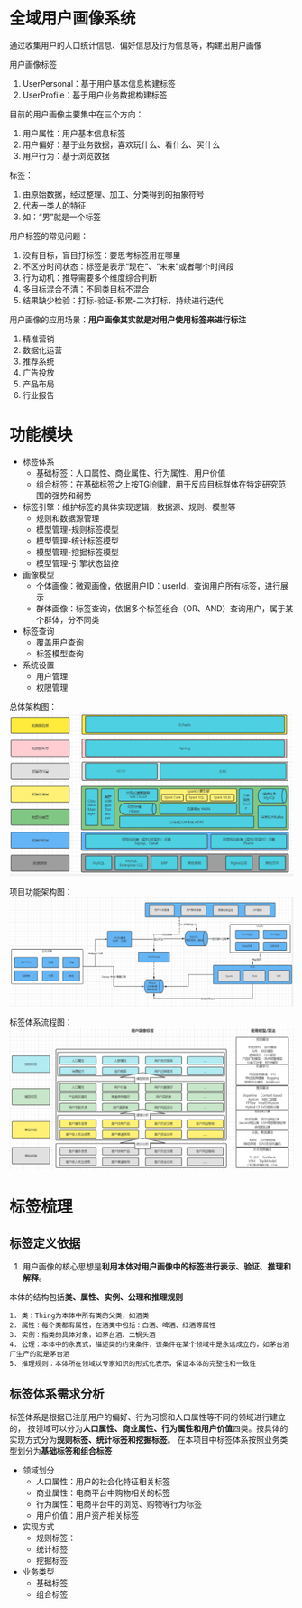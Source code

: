 # 全域用户画像系统
通过收集用户的人口统计信息、偏好信息及行为信息等，构建出用户画像

用户画像标签
1. UserPersonal：基于用户基本信息构建标签
2. UserProfile：基于用户业务数据构建标签

目前的用户画像主要集中在三个方向：
1. 用户属性：用户基本信息标签
2. 用户偏好：基于业务数据，喜欢玩什么、看什么、买什么
3. 用户行为：基于浏览数据

标签：
1. 由原始数据，经过整理、加工、分类得到的抽象符号
2. 代表一类人的特征
3. 如：“男”就是一个标签

用户标签的常见问题：
1. 没有目标，盲目打标签：要思考标签用在哪里
2. 不区分时间状态：标签是表示“现在”、“未来”或者哪个时间段
3. 行为动机：推导需要多个维度综合判断
4. 多目标混合不清：不同类目标不混合
5. 结果缺少检验：打标-验证-积累-二次打标，持续进行迭代

用户画像的应用场景：**用户画像其实就是对用户使用标签来进行标注**
1. 精准营销
2. 数据化运营
3. 推荐系统
4. 广告投放
5. 产品布局
6. 行业报告

# 功能模块
- 标签体系
    - 基础标签：人口属性、商业属性、行为属性、用户价值
    - 组合标签：在基础标签之上按TGI创建，用于反应目标群体在特定研究范围的强势和弱势
- 标签引擎：维护标签的具体实现逻辑，数据源、规则、模型等
    - 规则和数据源管理
    - 模型管理-规则标签模型
    - 模型管理-统计标签模型
    - 模型管理-挖掘标签模型
    - 模型管理-引擎状态监控
- 画像模型
    - 个体画像：微观画像，依据用户ID：userId，查询用户所有标签，进行展示
    - 群体画像：标签查询，依据多个标签组合（OR、AND）查询用户，属于某个群体，分不同类
- 标签查询
    - 覆盖用户查询
    - 标签模型查询
- 系统设置
    - 用户管理
    - 权限管理

总体架构图：
![img.png](img.png)

项目功能架构图：
![img_1.png](img_1.png)

标签体系流程图：
![img_2.png](img_2.png)

# 标签梳理
## 标签定义依据
1. 用户画像的核心思想是**利用本体对用户画像中的标签进行表示、验证、推理和解释**。

本体的结构包括**类、属性、实例、公理和推理规则**

```text
1. 类：Thing为本体中所有类的父类，如酒类
2. 属性：每个类都有属性，在酒类中包括：白酒、啤酒、红酒等属性
3. 实例：指类的具体对象，如茅台酒、二锅头酒
4. 公理：本体中的永真式，描述类的约束条件，该条件在某个领域中是永远成立的，如茅台酒厂生产的就是茅台酒
5. 推理规则：本体所在领域以专家知识的形式化表示，保证本体的完整性和一致性
```

## 标签体系需求分析

标签体系是根据已注册用户的偏好、行为习惯和人口属性等不同的领域进行建立的， 按领域可以分为**人口属性、商业属性、行为属性和用户价值**四类。按具体的实现方式分为**规则标签、统计标签和挖掘标签**。 在本项目中标签体系按照业务类型划分为**基础标签和组合标签**
- 领域划分
    - 人口属性：用户的社会化特征相关标签
    - 商业属性：电商平台中购物相关的标签
    - 行为属性：电商平台中的浏览、购物等行为标签
    - 用户价值：用户资产相关标签
- 实现方式
    - 规则标签：
    - 统计标签
    - 挖掘标签
- 业务类型
    - 基础标签
    - 组合标签
